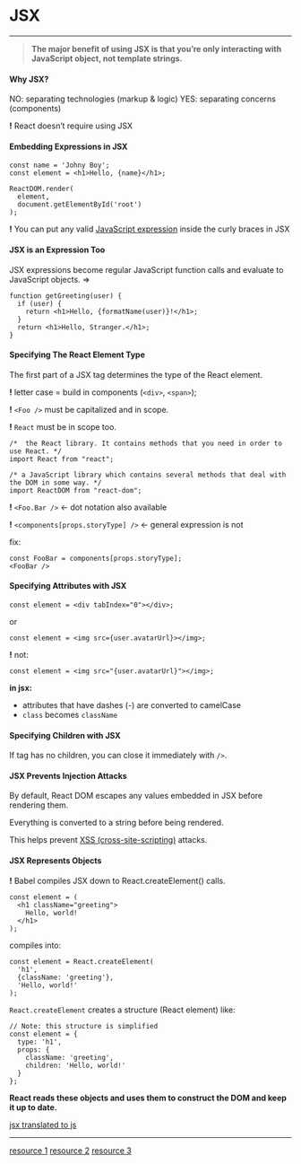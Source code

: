 # JSX
---

> __The major benefit of using JSX is that you’re only interacting with JavaScript object, not template strings.__

#### Why JSX?

NO: separating technologies (markup & logic)
YES: separating concerns (components)

__!__ React doesn’t require using JSX


#### Embedding Expressions in JSX

```
const name = 'Johny Boy';
const element = <h1>Hello, {name}</h1>;

ReactDOM.render(
  element,
  document.getElementById('root')
);
```

__!__ You can put any valid [JavaScript expression](https://developer.mozilla.org/en-US/docs/Web/JavaScript/Guide/Expressions_and_Operators#Expressions) inside the curly braces in JSX

#### JSX is an Expression Too

JSX expressions become regular JavaScript function calls and evaluate to JavaScript objects. =>

```
function getGreeting(user) {
  if (user) {
    return <h1>Hello, {formatName(user)}!</h1>;
  }
  return <h1>Hello, Stranger.</h1>;
}
```

#### Specifying The React Element Type

The first part of a JSX tag determines the type of the React element.

__!__ letter case = build in components (`<div>`, `<span>`);

__!__ `<Foo />` must be capitalized and in scope.

__!__ `React` must be in scope too.


```
/*  the React library. It contains methods that you need in order to use React. */
import React from "react"; 

/* a JavaScript library which contains several methods that deal with the DOM in some way. */
import ReactDOM from "react-dom";
```

__!__ `<Foo.Bar />` <- dot notation also available

__!__ `<components[props.storyType] />` <- general expression is not

fix: 
```
const FooBar = components[props.storyType];
<FooBar />
```

#### Specifying Attributes with JSX

```
const element = <div tabIndex="0"></div>;
```
or
```
const element = <img src={user.avatarUrl}></img>;
```
__!__ not:
```
const element = <img src="{user.avatarUrl}"></img>;
```

__in jsx:__
- attributes that have dashes (-) are converted to camelCase
- `class` becomes `className`

#### Specifying Children with JSX

If tag has no children, you can close it immediately with `/>`.

#### JSX Prevents Injection Attacks

By default, React DOM escapes any values embedded in JSX before rendering them. 

Everything is converted to a string before being rendered.

This helps prevent [XSS (cross-site-scripting)](https://en.wikipedia.org/wiki/Cross-site_scripting) attacks.

#### JSX Represents Objects

__!__ Babel compiles JSX down to React.createElement() calls.


```
const element = (
  <h1 className="greeting">
    Hello, world!
  </h1>
);
```
compiles into:
```
const element = React.createElement(
  'h1',
  {className: 'greeting'},
  'Hello, world!'
);
```
`React.createElement` creates a structure (React element) like:

```
// Note: this structure is simplified
const element = {
  type: 'h1',
  props: {
    className: 'greeting',
    children: 'Hello, world!'
  }
};
```

__React reads these objects and uses them to construct the DOM and keep it up to date.__


[jsx translated to js](https://babeljs.io/repl/#?presets=react&code_lz=DwEwlgbgBAxgNgQwM5IHIILYFMC8AiJACwHsAHUsAOwHMBaOMJAFzwD4AoKKYQgRlYDKJclWpQAMoyZQAZsQBOUAN6l5ZJADpKmLAF9gAej4cuwAK5wTXbg1YBJSswTV5mQ7c7XgtgOqEETEgAguTuYFamtgDyMBZmSGFWhhYchuAQrADc7EA)




---
[resource 1](https://reactjs.org/docs/introducing-jsx.html)
[resource 2](https://reactjs.org/docs/jsx-in-depth.html)
[resource 3](https://jaxenter.com/introduction-react-147054.html)
